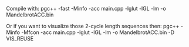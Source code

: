 Compile with:
pgc++ -fast -Minfo -acc main.cpp -lglut -lGL -lm -o MandelbrotACC.bin

Or if you want to visualize those 2-cycle length sequences then:
pgc++ -Minfo -Mfcon -acc main.cpp -lglut -lGL -lm -o MandelbrotACC.bin -D VIS_REUSE
